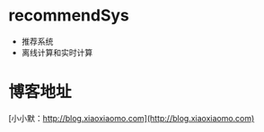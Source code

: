 # recommendSys
- 推荐系统
- 离线计算和实时计算

# 博客地址
[小小默：http://blog.xiaoxiaomo.com](http://blog.xiaoxiaomo.com)
